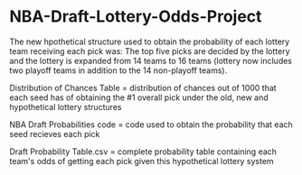 # NBA-Draft-Lottery-Odds-Project
The new hpothetical structure used to obtain the probability of each lottery team receiving each pick was:
The top five picks are decided by the lottery and
the lottery is expanded from 14 teams to 16 teams (lottery now includes two playoff teams in addition to the 14 non-playoff teams).

Distribution of Chances Table = distribution of chances out of 1000 that each seed has of obtaining the #1 overall pick under the old, new and hypothetical 
lottery structures

NBA Draft Probabilities code = code used to obtain the probability that each seed recieves each pick

Draft Probability Table.csv = complete probability table containing each team's odds of getting each pick given this hypothetical lottery system
